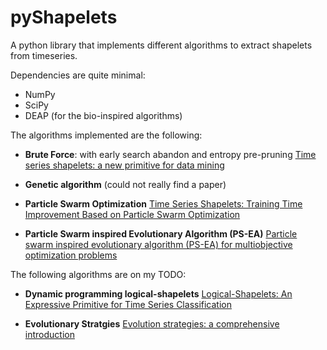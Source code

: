 # pyShapelets
A python library that implements different algorithms to extract shapelets from timeseries.

Dependencies are quite minimal:

  * NumPy
  * SciPy
  * DEAP (for the bio-inspired algorithms)

The algorithms implemented are the following:

  * **Brute Force**: with early search abandon and entropy pre-pruning
  [Time series shapelets: a new primitive for data mining](http://dl.acm.org/citation.cfm?id=1557122)
  
  * **Genetic algorithm** (could not really find a paper)
  
  * **Particle Swarm Optimization**
  [Time Series Shapelets: Training Time Improvement Based on Particle Swarm Optimization](http://www.ijmlc.org/vol5/521-C016.pdf)

  * **Particle Swarm inspired Evolutionary Algorithm (PS-EA)**
  [Particle swarm inspired evolutionary algorithm (PS-EA) for multiobjective optimization problems](http://ieeexplore.ieee.org/abstract/document/1299374/)

The following algorithms are on my TODO:

  * **Dynamic programming logical-shapelets**
  [Logical-Shapelets: An Expressive Primitive for Time Series Classification](http://www.cs.ucr.edu/~eamonn/LogicalShapelet.pdf)
  
 * **Evolutionary Stratgies**
 [Evolution strategies: a comprehensive introduction](https://trivium.revues.org/3664)
